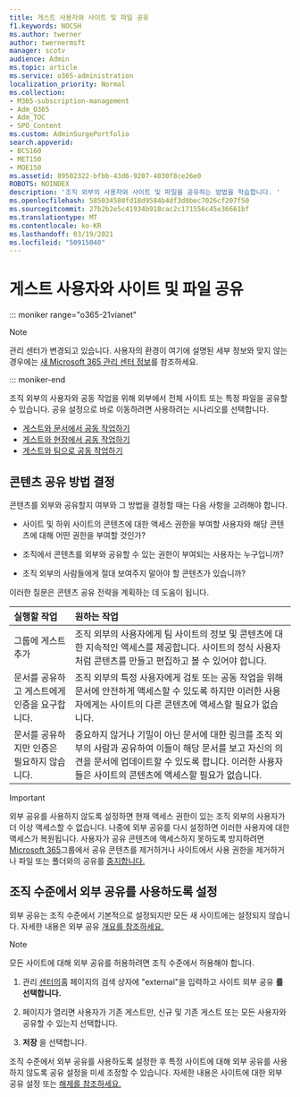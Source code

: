 ```yaml
---
title: 게스트 사용자와 사이트 및 파일 공유
f1.keywords: NOCSH
ms.author: twerner
author: twernermsft
manager: scotv
audience: Admin
ms.topic: article
ms.service: o365-administration
localization_priority: Normal
ms.collection:
- M365-subscription-management
- Adm_O365
- Adm_TOC
- SPO_Content
ms.custom: AdminSurgePortfolio
search.appverid:
- BCS160
- MET150
- MOE150
ms.assetid: 89502322-bfbb-43d6-9207-4030f8ce26e0
ROBOTS: NOINDEX
description: '조직 외부의 사용자와 사이트 및 파일을 공유하는 방법을 학습합니다. '
ms.openlocfilehash: 585034580fd18d9584b4df3d0bec7026cf207f50
ms.sourcegitcommit: 27b2b2e5c41934b918cac2c171556c45e36661bf
ms.translationtype: MT
ms.contentlocale: ko-KR
ms.lasthandoff: 03/19/2021
ms.locfileid: "50915040"
---
```

# <a name="share-sites-and-files-with-guest-users"></a>게스트 사용자와 사이트 및 파일 공유

::: moniker range="o365-21vianet"

> [!NOTE]
> 관리 센터가 변경되고 있습니다. 사용자의 환경이 여기에 설명된 세부 정보와 맞지 않는 경우에는 [새 Microsoft 365 관리 센터 정보](../microsoft-365-admin-center-preview.md?preserve-view=true&view=o365-21vianet)를 참조하세요.

::: moniker-end

조직 외부의 사용자와 공동 작업을 위해 외부에서 전체 사이트 또는 특정 파일을 공유할 수 있습니다. 공유 설정으로 바로 이동하려면 사용하려는 시나리오를 선택합니다.

- [게스트와 문서에서 공동 작업하기](../../solutions/collaborate-on-documents.md)
- [게스트와 현장에서 공동 작업하기](../../solutions/collaborate-in-site.md)
- [게스트와 팀으로 공동 작업하기](../../solutions/collaborate-as-team.md)
  
## <a name="deciding-how-to-share-your-content"></a>콘텐츠 공유 방법 결정

콘텐츠를 외부와 공유할지 여부와 그 방법을 결정할 때는 다음 사항을 고려해야 합니다.
  
- 사이트 및 하위 사이트의 콘텐츠에 대한 액세스 권한을 부여할 사용자와 해당 콘텐츠에 대해 어떤 권한을 부여할 것인가?
    
- 조직에서 콘텐츠를 외부와 공유할 수 있는 권한이 부여되는 사용자는 누구입니까? 
    
- 조직 외부의 사람들에게 절대 보여주지 말아야 할 콘텐츠가 있습니까?
    
이러한 질문은 콘텐츠 공유 전략을 계획하는 데 도움이 됩니다.
  
|**실행할 작업**|**원하는 작업**|
|:-----|:-----|
|그룹에 게스트 추가  <br/> |조직 외부의 사용자에게 팀 사이트의 정보 및 콘텐츠에 대한 지속적인 액세스를 제공합니다. 사이트의 정식 사용자처럼 콘텐츠를 만들고 편집하고 볼 수 있어야 합니다.  <br/> |
|문서를 공유하고 게스트에게 인증을 요구합니다.  <br/> |조직 외부의 특정 사용자에게 검토 또는 공동 작업을 위해 문서에 안전하게 액세스할 수 있도록 하지만 이러한 사용자에게는 사이트의 다른 콘텐츠에 액세스할 필요가 없습니다.  <br/> |
|문서를 공유하지만 인증은 필요하지 않습니다.  <br/> |중요하지 않거나 기밀이 아닌 문서에 대한 링크를 조직 외부의 사람과 공유하여 이들이 해당 문서를 보고 자신의 의견을 문서에 업데이트할 수 있도록 합니다. 이러한 사용자들은 사이트의 콘텐츠에 액세스할 필요가 없습니다.  <br/> |
   
> [!IMPORTANT]
> 외부 공유를 사용하지 않도록 설정하면 현재 액세스 권한이 있는 조직 외부의 사용자가 더 이상 액세스할 수 없습니다. 나중에 외부 공유를 다시 설정하면 이러한 사용자에 대한 액세스가 복원됩니다. 사용자가 공유 콘텐츠에 액세스하지 못하도록 방지하려면 [Microsoft 365](/office365/admin/create-groups/add-or-remove-members-from-groups)그룹에서 공유 콘텐츠를 제거하거나 사이트에서 사용 권한을 제거하거나 파일 또는 폴더와의 공유를 [중지합니다.](https://support.microsoft.com/office/0a36470f-d7fe-40a0-bd74-0ac6c1e13323) 
  
## <a name="enable-external-sharing-at-the-organization-level"></a>조직 수준에서 외부 공유를 사용하도록 설정

외부 공유는 조직 수준에서 기본적으로 설정되지만 모든 새 사이트에는 설정되지 않습니다. 자세한 내용은 외부 공유 [개요를 참조하세요.](/sharepoint/external-sharing-overview) 

> [!NOTE]
>  모든 사이트에 대해 외부 공유를 허용하려면 조직 수준에서 허용해야 합니다. 
  
1. 관리 [센터의](https://go.microsoft.com/fwlink/p/?linkid=2024339)홈 페이지의 검색 상자에 "external"을 입력하고 사이트 외부 공유 **를 선택합니다.**
  
2. 페이지가 열리면 사용자가 기존 게스트만, 신규 및 기존 게스트 또는 모든 사용자와 공유할 수 있는지 선택합니다. 
    
3. **저장** 을 선택합니다.
    
조직 수준에서 외부 공유를 사용하도록 설정한 후 특정 사이트에 대해 외부 공유를 사용하지 않도록 공유 설정을 미세 조정할 수 있습니다. 자세한 내용은 사이트에 대한 외부 공유 설정 또는 [해제를 참조하세요.](/sharepoint/change-external-sharing-site)
  

  

